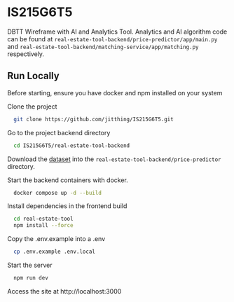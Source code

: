 # IS215G6T5

DBTT Wireframe with AI and Analytics Tool.
Analytics and AI algorithm code can be found at `real-estate-tool-backend/price-predictor/app/main.py` and `real-estate-tool-backend/matching-service/app/matching.py` respectively.

## Run Locally

Before starting, ensure you have docker and npm installed on your system

Clone the project

```bash
  git clone https://github.com/jitthing/IS215G6T5.git
```

Go to the project backend directory

```bash
  cd IS215G6T5/real-estate-tool-backend
```

Download the [dataset](https://drive.google.com/file/d/1z9I760M_adgkgqqzQLNpbqx34vZk8oj1/view?usp=drive_link) into the `real-estate-tool-backend/price-predictor` directory.

Start the backend containers with docker.

```bash
  docker compose up -d --build
```

Install dependencies in the frontend build

```bash
  cd real-estate-tool
  npm install --force
```

Copy the .env.example into a .env

```bash
  cp .env.example .env.local
```

Start the server

```bash
  npm run dev
```

Access the site at http://localhost:3000
